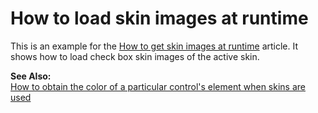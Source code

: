 # How to load skin images at runtime


<p>This is an example for the <a href="https://www.devexpress.com/Support/Center/p/A2966">How to get skin images at runtime</a> article. It shows how to load check box skin images of the active skin.</p><p><strong>See Also:</strong><br />
<a href="https://www.devexpress.com/Support/Center/p/E606">How to obtain the color of a particular control's element when skins are used</a></p>

<br/>


